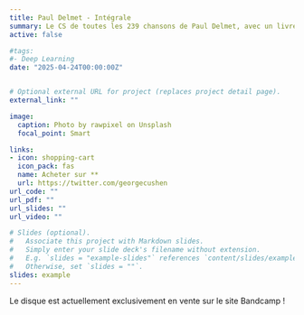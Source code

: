 ```yaml
---
title: Paul Delmet - Intégrale
summary: Le CS de toutes les 239 chansons de Paul Delmet, avec un livret qui raconte l'histoire
active: false

#tags:
#- Deep Learning
date: "2025-04-24T00:00:00Z"


# Optional external URL for project (replaces project detail page).
external_link: ""

image:
  caption: Photo by rawpixel on Unsplash
  focal_point: Smart

links:
- icon: shopping-cart
  icon_pack: fas
  name: Acheter sur **
  url: https://twitter.com/georgecushen
url_code: ""
url_pdf: ""
url_slides: ""
url_video: ""

# Slides (optional).
#   Associate this project with Markdown slides.
#   Simply enter your slide deck's filename without extension.
#   E.g. `slides = "example-slides"` references `content/slides/example-slides.md`.
#   Otherwise, set `slides = ""`.
slides: example
---
```


Le disque est actuellement exclusivement en vente sur le site Bandcamp !
